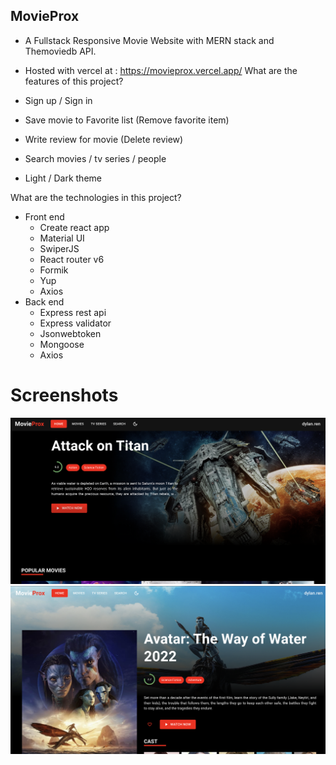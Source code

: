 ## MovieProx 
- A Fullstack Responsive Movie Website with MERN stack and Themoviedb API.
- Hosted with vercel at : https://movieprox.vercel.app/
What are the features of this project?

- Sign up / Sign in
- Save movie to Favorite list (Remove favorite item)
- Write review for movie (Delete review)
- Search movies / tv series / people
- Light / Dark theme

What are the technologies in this project?

- Front end
    - Create react app
    - Material UI
    - SwiperJS
    - React router v6
    - Formik
    - Yup
    - Axios
- Back end
    - Express rest api
    - Express validator 
    - Jsonwebtoken
    - Mongoose
    - Axios

# Screenshots

![Home page](./MoviePro1.png)
![Watch Now](./MoviePro2.png)
